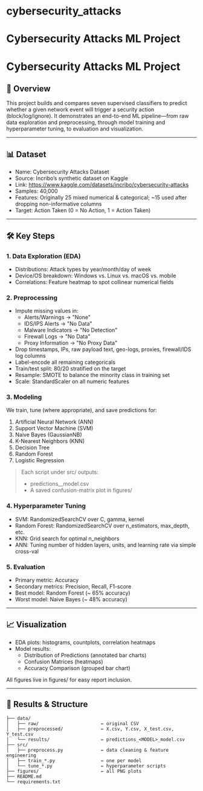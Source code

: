 # cybersecurity_attacks
# Cybersecurity Attacks ML Project
# Cybersecurity Attacks ML Project

## 🚀 Overview
This project builds and compares seven supervised classifiers to predict whether a given network event will trigger a security action (block/log/ignore). It demonstrates an end-to-end ML pipeline—from raw data exploration and preprocessing, through model training and hyperparameter tuning, to evaluation and visualization.

---

## 📊 Dataset
- Name: Cybersecurity Attacks Dataset  
- Source: Incribo’s synthetic dataset on Kaggle  
- Link: https://www.kaggle.com/datasets/incribo/cybersecurity-attacks  
- Samples: 40,000  
- Features: Originally 25 mixed numerical & categorical; ~15 used after dropping non-informative columns  
- Target: Action Taken (0 = No Action, 1 = Action Taken)

---

## 🛠 Key Steps

### 1. Data Exploration (EDA)
- Distributions: Attack types by year/month/day of week  
- Device/OS breakdown: Windows vs. Linux vs. macOS vs. mobile  
- Correlations: Feature heatmap to spot collinear numerical fields  

### 2. Preprocessing
- Impute missing values in:  
  - Alerts/Warnings → "None"  
  - IDS/IPS Alerts → "No Data"  
  - Malware Indicators → "No Detection"  
  - Firewall Logs → "No Data"  
  - Proxy Information → "No Proxy Data"  
- Drop timestamps, IPs, raw payload text, geo-logs, proxies, firewall/IDS log columns  
- Label-encode all remaining categoricals  
- Train/test split: 80/20 stratified on the target  
- Resample: SMOTE to balance the minority class in training set  
- Scale: StandardScaler on all numeric features

### 3. Modeling
We train, tune (where appropriate), and save predictions for:
1. Artificial Neural Network (ANN)
2. Support Vector Machine (SVM)  
3. Naive Bayes (GaussianNB)  
4. K-Nearest Neighbors (KNN)  
5. Decision Tree  
6. Random Forest  
7. Logistic Regression  

> Each script under src/ outputs:
> - predictions_<MODEL>_model.csv  
> - A saved confusion-matrix plot in figures/

### 4. Hyperparameter Tuning
- SVM: RandomizedSearchCV over C, gamma, kernel  
- Random Forest: RandomizedSearchCV over n_estimators, max_depth, etc.  
- KNN: Grid search for optimal n_neighbors  
- ANN: Tuning number of hidden layers, units, and learning rate via simple cross-val

### 5. Evaluation
- Primary metric: Accuracy  
- Secondary metrics: Precision, Recall, F1-score  
- Best model: Random Forest (~ 65% accuracy)  
- Worst model: Naive Bayes (~ 48% accuracy)  

---

## 📈 Visualization
- EDA plots: histograms, countplots, correlation heatmaps  
- Model results:  
  - Distribution of Predictions (annotated bar charts)  
  - Confusion Matrices (heatmaps)  
  - Accuracy Comparison (grouped bar chart)  

All figures live in figures/ for easy report inclusion.

---

## 💾 Results & Structure

```text
├── data/
│   ├── raw/                       ← original CSV
│   ├── preprocessed/              ← X.csv, Y.csv, X_test.csv, Y_test.csv
│   └── results/                   ← predictions_<MODEL>_model.csv
├── src/
│   ├── preprocess.py              ← data cleaning & feature engineering
│   ├── train_*.py                 ← one per model
│   └── tune_*.py                  ← hyperparameter scripts
├── figures/                       ← all PNG plots
├── README.md
└── requirements.txt

